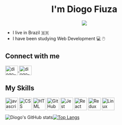 <p align='center'>
  <h1 align='center'>I'm Diogo Fiuza</h1>
</p>

<p align='center'>
  <img src='https://readme-typing-svg.herokuapp.com?color=%2322D2F7&size=24&center=true&lines=Hi+there!!+%F0%9F%91%8B;Welcome+to+my+GitHub!'/>
</p>

- I live in Brazil 🇧🇷
- I have been studying Web Development 💻 🖱️

## Connect with me
<!-- Linkedin -->
<a href="https://www.linkedin.com/in/diogo-fiuza/" target="_blank">
  <img align='center' height="30" width="40" src="https://cdn.jsdelivr.net/gh/devicons/devicon/icons/linkedin/linkedin-original.svg" alt="diogo-linkedin">
</a>
<!-- E-mail -->
<a href="https://mail.google.com/mail/u/0/?tab=rm&ogbl#inbox?compose=CllgCJZZQqxqKjZFSWKlvTlXNLQKlGdlZdvDfnkFsZQDqGDPFZGCmJSThMPmzkJJFgHHclFwKsV" target="_blank">
  <img align='center' height="30" width="40" src="https://cdn.jsdelivr.net/gh/devicons/devicon/icons/google/google-original.svg" alt="diogo-linkedin">
</a>

## My Skills
<!--Fonte: https://devicon.dev/ -->
<img align='center' height="40" width="40" style="max-width: 100%" src="https://cdn.jsdelivr.net/gh/devicons/devicon/icons/javascript/javascript-original.svg" alt="javascript"></img>
<img align='center' height="40" width="40" style="display: inline, max-width: 100%" src="https://cdn.jsdelivr.net/gh/devicons/devicon/icons/css3/css3-original.svg" alt="CSS"></img>
<img align='center' height="40" width="40" style="max-width: 100%" src="https://cdn.jsdelivr.net/gh/devicons/devicon/icons/html5/html5-original.svg" alt="HTML"></img>
<img align='center' height="40" width="40" style="max-width: 100%" src="https://cdn.jsdelivr.net/gh/devicons/devicon/icons/github/github-original.svg" alt="GitHub"></img>
<img align='center' height="40" width="40" style="max-width: 100%" src="https://cdn.jsdelivr.net/gh/devicons/devicon/icons/jest/jest-plain.svg" alt="Jest"></img>
<img align='center' height="40" width="40" style="max-width: 100%" src="https://cdn.jsdelivr.net/gh/devicons/devicon/icons/react/react-original-wordmark.svg" alt="React"></img>
<img align='center' height="40" width="40" style="max-width: 100%" src="https://cdn.jsdelivr.net/gh/devicons/devicon/icons/redux/redux-original.svg" alt="Redux"></img>
<img align='center' height="40" width="40" style="max-width: 100%"  src="https://cdn.jsdelivr.net/gh/devicons/devicon/icons/linux/linux-plain.svg" alt="Linux"></img>



![Diogo's GitHub stats](https://github-readme-stats.vercel.app/api?username=DiogoFiuza&show_icons=true&theme=dark)[![Top Langs](https://github-readme-stats.vercel.app/api/top-langs/?username=DiogoFiuza&layout=compact&theme=dark)](https://github.com/DiogoFiuza/github-readme-stats)




<!--
**DiogoFiuza/DiogoFiuza** is a ✨ _special_ ✨ repository because its `README.md` (this file) appears on your GitHub profile.

Here are some ideas to get you started:

- 🔭 I’m currently working on ...
- 🌱 I’m currently learning ...
- 👯 I’m looking to collaborate on ...
- 🤔 I’m looking for help with ...
- 💬 Ask me about ...
- 📫 How to reach me: ...
- 😄 Pronouns: ...
- ⚡ Fun fact: ...
-->
